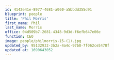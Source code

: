 ```yaml
---
id: 4142e41e-8977-4681-a060-a5bbdd355d91
blueprint: people
title: 'Phil Morris'
first_name: Phil
last_name: Morris
office: 04d509b7-2681-4348-9d3d-f6efb647e06e
function: CEO
image: people/philmorris-15-(1).jpg
updated_by: 95132932-3b2a-4a4c-97b8-7f062ce5478f
updated_at: 1690643052
---
```

